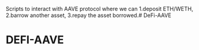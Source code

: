 Scripts to interact with AAVE protocol where we can 
1.deposit ETH/WETH, 
2.barrow another asset,
3.repay the asset borrowed.# DeFi-AAVE
# DEFI-AAVE

